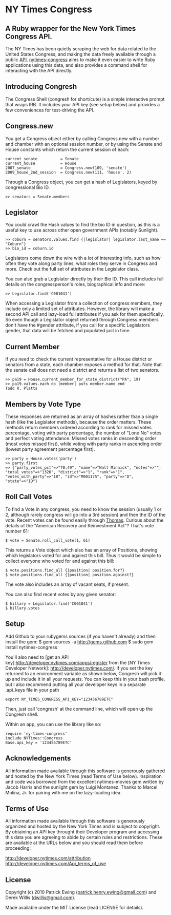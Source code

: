 NY Times Congress
===============

A Ruby wrapper for the New York Times Congress API.
---------------------
The NY Times has been quietly scraping the web for data related to the United States Congress, and making the data freely available through a public [API](http://open.blogs.nytimes.com/2009/01/08/introducing-the-congress-api/).  [nytimes-congress](http://github.com/dwillis/nytimes-congress/) aims to make it even easier to write Ruby applications using this data, and also provides a command shell for interacting with the API directly.

Introducing Congresh
---------------------
The Congress Shell (congresh for short/cute) is a simple interactive prompt that wraps IRB.  It includes your API key (see setup below) and provides a few conveniences for test-driving the API. 

Congress.new
---------------------
You get a Congress object either by calling Congress.new with a number and chamber with an optional session number, or by using the Senate and House constants which return the current session of each:

    current_senate          = Senate
    current_house           = House
    2007_senate             = Congress.new(109, 'senate')
    2009_house_2nd_session  = Congress.new(111, 'house', 2)

Through a Congress object, you can get a hash of Legislators, keyed by congressional Bio ID.

    >> senators = Senate.members

Legislator
---------------------
You could crawl the Hash values to find the bio ID in question, as this is a useful key to use across other open government APIs (notably Sunlight).

    >> coburn = senators.values.find {|legislator| legislator.last_name == "Coburn"}
    >> bio_id = coburn.id

Legislators come down the wire with a lot of interesting info, such as how often they vote along party lines, what roles they serve in Congress and more.  Check out the full set of attributes in the Legislator class.  

You can also grab a Legislator directly by their Bio ID. This call includes full details on the congressperson's roles, biographical info and more:

    >> Legislator.find('C001041')
    
When accessing a Legislator from a collection of congress members, they include only a limited set of attributes.  However, the library will make a second API call and lazy-load full attributes if you ask for them specifically.  So even though a Legislator object returned through Congress.members don't have the #gender attribute, if you call for a specific Legislators gender, that data will be fetched and populated just in time.

Current Member
---------------------
If you need to check the current representative for a House district or senators from a state, each chamber exposes a method for that. Note that the senate call does not need a district and returns a list of two senators.

    >> pa19 = House.current_member_for_state_district("PA", 19)
    >> pa19.values.each do |member| puts member.name end
    Todd R. Platts

Members by Vote Type
---------------------
These responses are returned as an array of hashes rather than a single hash (like the Legislator methods), because the order matters. These methods return members ordered according to rank for missed votes percentage, voting with party percentage, the number of "Lone No" votes and perfect voting attendance. Missed votes ranks in descending order (most votes missed first), while voting with party ranks in ascending order (lowest party agreement percentage first).

    >> party = House.votes('party')
    >> party.first
    => {"party_votes_pct"=>"70.49", "name"=>"Walt Minnick", "notes"=>"", "total_votes"=>"1326", "district"=>"1", "rank"=>"1", "votes_with_party"=>"18", "id"=>"M001175", "party"=>"D", "state"=>"ID"}
    
Roll Call Votes
---------------------

To find a Vote in any congress, you need to know the session (usually 1 or 2, although rarely congress will go into a 3rd session) and then the ID of the vote.  Recent votes can be found easily through [Thomas](http://thomas.loc.gov/home/rollcallvotes.html). Curious about the details of the "American Recovery and Reinvestment Act"?  That's vote number 61:

    $ vote = Senate.roll_call_vote(1, 61)
    
This returns a Vote object which also has an array of Positions, showing which legislators voted for and against this bill.  Thus it would be simple to collect everyone who voted for and against this bill:

    $ vote.positions.find_all {|position| position.for?}
    $ vote.positions.find_all {|position| position.against?}
    
The vote also includes an array of vacant seats, if present.

You can also find recent votes by any given senator:
    
    $ hillary = Legislator.find('C001041')
    $ hillary.votes


Setup
---------------------

Add Github to your rubygems sources (if you haven't already) and then install the gem:
    $ gem sources -a http://gems.github.com 
    $ sudo gem install nytimes-congress
    
You'll also need to [get an API key]:http://developer.nytimes.com/apps/register from the [NY Times Developer Network]: http://developer.nytimes.com/.  If you set the key returned to an environment variable as shown below, Congresh will pick it up and include it in all your requests.  You can keep this in your bash profile, but I also recommend putting all your developer keys in a separate .api_keys file in your path

    export NY_TIMES_CONGRESS_API_KEY="123456789ETC"
    
Then, just call 'congresh' at the command line, which will open up the Congresh shell.
    
Within an app, you can use the library like so:
    
    require 'ny-times-congress'
    include NYTimes::Congress
    Base.api_key = '123456789ETC'
    

Acknowledgements
---------------------
All information made available through this software is generously gathered and hosted by the New York Times (read Terms of Use below).  Inspiration and code was borrowed from the excellent nytimes-movies gem written by Jacob Harris and the sunlight gem by Luigi Montanez.  Thanks to Marcel Molina, Jr. for pairing with me on the lazy-loading idea.


Terms of Use
---------------------
All information made available through this software is generously organized and hosted by the New York Times and is subject to copyright.  By obtaining an API key throught their Developer program and accessing this data you are agreeing to abide by certain rules and restrictions. These are available at the URLs below and you should read them before proceeding:

  http://developer.nytimes.com/attribution
  http://developer.nytimes.com/Api_terms_of_use


License
---------------------
Copyright (c) 2010 Patrick Ewing (<patrick.henry.ewing@gmail.com>) and Derek Willis (<dwillis@gmail.com>).


Made available under the MIT License (read LICENSE for details).

